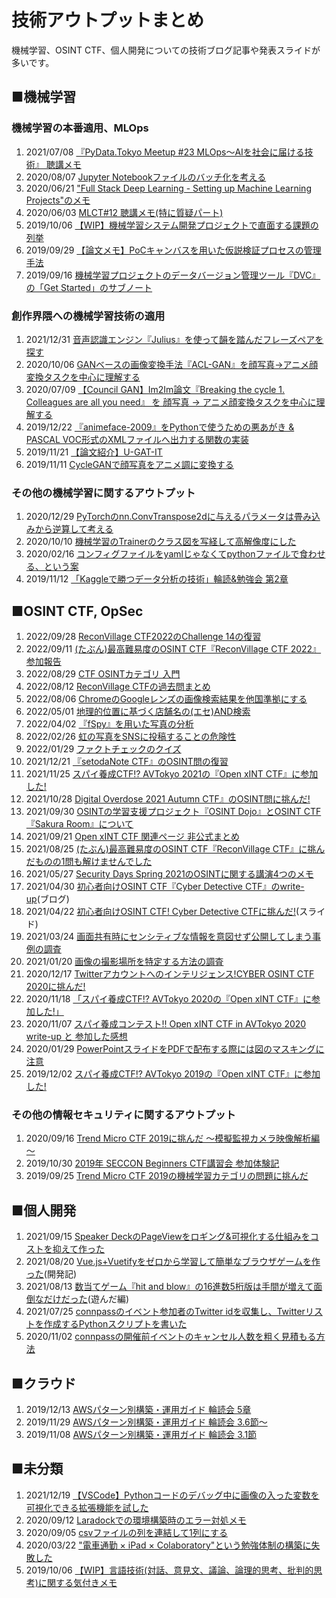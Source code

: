 # 技術アウトプットまとめ

機械学習、OSINT CTF、個人開発についての技術ブログ記事や発表スライドが多いです。

## ■機械学習
### 機械学習の本番適用、MLOps
1. 2021/07/08 [『PyData.Tokyo Meetup #23 MLOps〜AIを社会に届ける技術』 聴講メモ](https://meow-memow.hatenablog.com/entry/2021/07/08/215119)
1. 2020/08/07 [Jupyter Notebookファイルのバッチ化を考える](https://qiita.com/meow_noisy/items/bd90b840137222dbd9d0)
1. 2020/06/21 ["Full Stack Deep Learning - Setting up Machine Learning Projects"のメモ](https://meow-memow.hatenablog.com/entry/2020/06/21/121742)
1. 2020/06/03 [MLCT#12 聴講メモ(特に質疑パート)](https://meow-memow.hatenablog.com/entry/2020/06/03/000645)
1. 2019/10/06 [【WIP】機械学習システム開発プロジェクトで直面する課題の列挙](https://meow-memow.hatenablog.com/entry/2019/10/06/150510)
1. 2019/09/29 [【論文メモ】PoCキャンバスを用いた仮説検証プロセスの管理手法](https://meow-memow.hatenablog.com/entry/2019/09/29/224231)
1. 2019/09/16 [機械学習プロジェクトのデータバージョン管理ツール『DVC』の「Get Started」のサブノート](https://qiita.com/meow_noisy/items/a644547930e6f2dea12d)

### 創作界隈への機械学習技術の適用
1. 2021/12/31 [音声認識エンジン『Julius』を使って韻を踏んだフレーズペアを探す](https://meow-memow.hatenablog.com/entry/2021/12/31/231636)
1. 2020/10/06 [GANベースの画像変換手法『ACL-GAN』を顔写真→アニメ顔変換タスクを中心に理解する](https://meow-memow.hatenablog.com/entry/2020/10/06/223748)
1. 2020/07/09 [【Council GAN】Im2Im論文『Breaking the cycle 1. Colleagues are all you need』 を 顔写真 → アニメ顔変換タスクを中心に理解する](https://meow-memow.hatenablog.com/entry/2020/07/09/090703)
1. 2019/12/22 [『animeface-2009』をPythonで使うための悪あがき & PASCAL VOC形式のXMLファイルへ出力する関数の実装](https://qiita.com/meow_noisy/items/868a1967d4ef1492db75)
1. 2019/11/21 [【論文紹介】U-GAT-IT](https://www2.slideshare.net/meownoisy/ugatit-195710494)
1. 2019/11/11 [CycleGANで顔写真をアニメ調に変換する](https://www2.slideshare.net/meownoisy/cyclegan-192304094)

### その他の機械学習に関するアウトプット
1. 2020/12/29 [PyTorchのnn.ConvTranspose2dに与えるパラメータは畳み込みから逆算して考える](https://meow-memow.hatenablog.com/entry/2020/12/29/160019)
1. 2020/10/10 [機械学習のTrainerのクラス図を写経して高解像度にした](https://meow-memow.hatenablog.com/entry/2020/10/10/163856)
1. 2020/02/16 [コンフィグファイルをyamlじゃなくてpythonファイルで食わせる、という案](https://qiita.com/meow_noisy/items/b18084e3ba3ba571a818)
1. 2019/11/12 [「Kaggleで勝つデータ分析の技術」輪読&勉強会 第2章](https://www2.slideshare.net/meownoisy/kaggle-2-191950766)



## ■OSINT CTF, OpSec
1. 2022/09/28 [ReconVillage CTF2022のChallenge 14の復習](https://speakerdeck.com/meow_noisy/rvctf2022nowen-14nofu-xi)
2. 2022/09/11 [(たぶん)最高難易度のOSINT CTF『ReconVillage CTF 2022』参加報告](https://speakerdeck.com/meow_noisy/reconvillage-ctf2022-can-jia-bao-gao)
3. 2022/08/29 [CTF OSINTカテゴリ 入門](https://speakerdeck.com/meow_noisy/ctf-osintkategori-ru-men)
4. 2022/08/12 [ReconVillage CTFの過去問まとめ](https://meow-memow.hatenablog.com/entry/2022/08/12/091522)
5. 2022/08/06 [ChromeのGoogleレンズの画像検索結果を他国準拠にする](https://meow-memow.hatenablog.com/entry/2022/08/06/111747)
6. 2022/05/01 [地理的位置に基づく店舗名の(エセ)AND検索](https://meow-memow.hatenablog.com/entry/2022/05/01/214751)
7. 2022/04/02 [『fSpy』を用いた写真の分析](https://speakerdeck.com/meow_noisy/fspy-woyong-itaxie-zhen-falsefen-xi)
8. 2022/02/26 [虹の写真をSNSに投稿することの危険性](https://speakerdeck.com/meow_noisy/hong-falsexie-zhen-wosnsnitou-gao-surukotofalsewei-xian-xing)
9. 2022/01/29 [ファクトチェックのクイズ](https://speakerdeck.com/meow_noisy/huakutotietukufalsekuizu)
10. 2021/12/21 [『setodaNote CTF』のOSINT問の復習](https://speakerdeck.com/meow_noisy/setodanotectf-osint)
11. 2021/11/25 [スパイ養成CTF!? AVTokyo 2021の『Open xINT CTF』に参加した!](https://speakerdeck.com/meow_noisy/xintctf2021)
12. 2021/10/28 [Digital Overdose 2021 Autumn CTF』のOSINT問に挑んだ!](https://speakerdeck.com/meow_noisy/doctf2021-autumn-osint)
13. 2021/09/30 [OSINTの学習支援プロジェクト『OSINT Dojo』とOSINT CTF『Sakura Room』について](https://speakerdeck.com/meow_noisy/osint-dojo-and-sakura-room)
14. 2021/09/21 [Open xINT CTF 関連ページ 非公式まとめ](https://meow-memow.hatenablog.com/entry/2021/09/21/193418)
15. 2021/08/25 [(たぶん)最高難易度のOSINT CTF『ReconVillage CTF』に挑んだものの1問も解けませんでした](https://speakerdeck.com/meow_noisy/rvctf2021-overwhelmed-me)
16. 2021/05/27 [Security Days Spring 2021のOSINTに関する講演4つのメモ](https://speakerdeck.com/meow_noisy/os-int-webinars2021spr)
17. 2021/04/30 [初心者向けOSINT CTF『Cyber Detective CTF』のwrite-up](https://meow-memow.hatenablog.com/entry/2021/04/30/234642)(ブログ)
18. 2021/04/22 [初心者向けOSINT CTF! Cyber Detective CTFに挑んだ!](https://speakerdeck.com/meow_noisy/cyber-detective-ctf)(スライド)
19. 2021/03/24 [画面共有時にセンシティブな情報を意図せず公開してしまう事例の調査](https://speakerdeck.com/meow_noisy/sharing-screen-and-confidential-data)
20. 2021/01/20 [画像の撮影場所を特定する方法の調査](https://speakerdeck.com/meow_noisy/image-geolocation-novice)
21. 2020/12/17 [Twitterアカウントへのインテリジェンス!CYBER OSINT CTF 2020に挑んだ!](https://speakerdeck.com/meow_noisy/cybar-osint-ctf2020)
22. 2020/11/18 [「スパイ養成CTF!? AVTokyo 2020の『Open xINT CTF』に参加した!」](https://speakerdeck.com/meow_noisy/xintctf2020)
23. 2020/11/07 [スパイ養成コンテスト!! Open xINT CTF in AVTokyo 2020 write-up と 参加した感想](https://meow-memow.hatenablog.com/entry/2020/11/07/134201)
24. 2020/01/29 [PowerPointスライドをPDFで配布する際には図のマスキングに注意](https://speakerdeck.com/meow_noisy/carefully-masking-ppt-obj)
25. 2019/12/02 [スパイ養成CTF!? AVTokyo 2019の『Open xINT CTF』に参加した!](https://speakerdeck.com/meow_noisy/xintctf2019)

### その他の情報セキュリティに関するアウトプット
1. 2020/09/16 [Trend Micro CTF 2019に挑んだ ～模擬監視カメラ映像解析編～](https://speakerdeck.com/meow_noisy/tmctf2019-wildcard300)
1. 2019/10/30 [2019年 SECCON Beginners CTF講習会 参加体験記](https://www2.slideshare.net/meownoisy/2019-seccon-beginners-ctf-187374122)
1. 2019/09/25 [Trend Micro CTF 2019の機械学習カテゴリの問題に挑んだ](https://www.slideshare.net/meownoisy/trend-micro-ctf-2019/meownoisy/trend-micro-ctf-2019)


## ■個人開発
1. 2021/09/15 [Speaker DeckのPageViewをロギング&可視化する仕組みをコストを抑えて作った](https://meow-memow.hatenablog.com/entry/2021/09/15/202713)
1. 2021/08/20 [Vue.js+Vuetifyをゼロから学習して簡単なブラウザゲームを作った](https://meow-memow.hatenablog.com/entry/2021/08/20/215334)(開発記)
1. 2021/08/13 [数当てゲーム『hit and blow』の16進数5桁版は手間が増えて面倒なだけだった](https://meow-noisy.hatenablog.com/entry/2021/08/13/110105)(遊んだ編)
2. 2021/07/25 [connpassのイベント参加者のTwitter idを収集し、Twitterリストを作成するPythonスクリプトを書いた](https://meow-memow.hatenablog.com/entry/2021/07/25/141047)
3. 2020/11/02 [connpassの開催前イベントのキャンセル人数を粗く見積もる方法](https://meow-memow.hatenablog.com/entry/2020/11/02/222557)


## ■クラウド
1. 2019/12/13 [AWSパターン別構築・運用ガイド 輪読会 5章](https://speakerdeck.com/meow_noisy/aws-book-ch5)
1. 2019/11/29 [AWSパターン別構築・運用ガイド 輪読会 3.6節～](https://speakerdeck.com/meow_noisy/aws-book-ch5)
1. 2019/11/08 [AWSパターン別構築・運用ガイド 輪読会 3.1節](https://www2.slideshare.net/meownoisy/aws-31)


## ■未分類
1. 2021/12/19 [【VSCode】Pythonコードのデバッグ中に画像の入った変数を可視化できる拡張機能を試した](https://meow-memow.hatenablog.com/entry/2021/12/19/181431)
1. 2020/09/12 [Laradockでの環境構築時のエラー対処メモ](https://meow-memow.hatenablog.com/entry/2020/09/12/153016)
1. 2020/09/05 [csvファイルの列を連結して1列にする](https://qiita.com/meow_noisy/items/1a5481a9366ac11fa0e1)
2. 2020/03/22 ["電車通勤 × iPad × Colaboratory"という勉強体制の構築に失敗した](https://meow-noisy.hatenablog.com/entry/2020/03/22/144047)
3. 2019/10/06 [【WIP】言語技術(対話、意見文、議論、論理的思考、批判的思考)に関する気付きメモ](https://meow-memow.hatenablog.com/entry/2019/10/13/142404)

